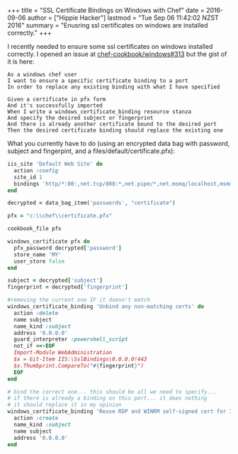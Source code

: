 +++
title = "SSL Certificate Bindings on Windows with Chef"
date = 2016-09-06
author = ["Hippie Hacker"]
lastmod = "Tue Sep 06 11:42:02 NZST 2016"
summary = "Enusring ssl certificates on windows are installed correctly."
+++


I recently needed to ensure some ssl certificates on windows installed correctly. I opened an issue at [chef-cookbook/windows#313](https://github.com/chef-cookbooks/windows/issues/313) but the gist of it is here:

```feature
As a windows chef user
I want to ensure a specific certificate binding to a port
In order to replace any existing binding with what I have specified

Given a certificate in pfx form
And it's successfully imported
When I write a windows_certificate_binding resource stanza
And specify the desired subject or fingerprint
And there is already another certificate bound to the desired port
Then the desired certificate binding should replace the existing one
```

What you currently have to do (using an encrypted data bag with password, subject and fingerpint, and a files/default/certificate.pfx):

```ruby
iis_site 'Default Web Site' do
  action :config
  site_id 1
  bindings 'http/*:80:,net.tcp/808:*,net.pipe/*,net.msmq/localhost,msmq.formatname/localhost,https/*:443:'
end

decrypted = data_bag_item('passwords', "certificate")

pfx = "c:\\chef\\certificate.pfx"

cookbook_file pfx

windows_certificate pfx do
  pfx_password decrypted['password']
  store_name 'MY'
  user_store false
end

subject = decrypted['subject']
fingerprint = decrypted['fingerprint']

#removing the current one IF it doesn't match
windows_certificate_binding 'Unbind any non-matching certs' do
  action :delete
  name subject
  name_kind :subject
  address '0.0.0.0'
  guard_interpreter :powershell_script
  not_if <<-EOF
  Import-Module WebAdministration
  $x = Git-Item IIS:\SslBindings\0.0.0.0!443
  $x.Thumbprint.CompareTo("#{fingerprint}")
  EOF
end

# bind the correct one... this should be all we need to specify...
# if there is already a binding on this port... it does nothing
# it should replace it in my opinion
windows_certificate_binding 'Reuse RDP and WINRM self-signed cert for IIS' do
  action :create
  name_kind :subject
  name subject
  address '0.0.0.0'
end
```
